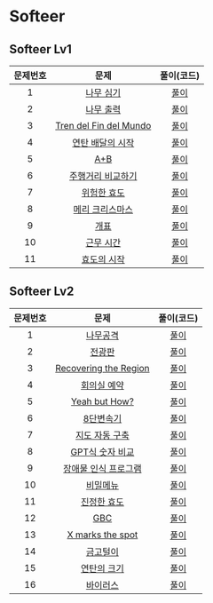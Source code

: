 # Softeer

## Softeer Lv1

| 문제번호 |  문제  | 풀이(코드) |    
|  :---:  | :---: |  :---:  |    
|  1  | [나무 심기](https://softeer.ai/practice/7353) | [풀이](./7353.py) |    
|  2  | [나무 출력](https://softeer.ai/practice/9655) | [풀이](./9655.py) |    
|  3  | [Tren del Fin del Mundo](https://softeer.ai/practice/7695) | [풀이](./7695.py) |    
|  4  | [연탄 배달의 시작](https://softeer.ai/practice/7626) | [풀이](./7626.py) |    
|  5  | [A+B](https://softeer.ai/practice/6295) | [풀이](6295.py) |    
|  6  | [주행거리 비교하기](https://softeer.ai/practice/6253) | [풀이](./6253.py) |    
|  7  | [위험한 효도](https://softeer.ai/practice/7368) | [풀이](./7368.py) |    
|  8  | [메리 크리스마스](https://softeer.ai/practice/9660) | [풀이](./9660.py) |    
|  9  | [개표](https://softeer.ai/practice/7698) | [풀이](./7698.py) |    
|  10 | [근무 시간](https://softeer.ai/practice/6254) | [풀이](./6254.py) |    
|  11 | [효도의 시작](https://softeer.ai/practice/7724) | [풀이](./7724.py) |    


## Softeer Lv2

| 문제번호 |  문제  | 풀이(코드) |    
|  :---:  | :---: |   :---:  |    
| 1  | [나무공격](https://softeer.ai/practice/9657) | [풀이](./9657.py) |    
| 2  | [전광판](https://softeer.ai/practice/6268) | [풀이](./6268.py) |    
| 3  | [Recovering the Region](https://softeer.ai/practice/9497) | [풀이](./) |    
| 4  | [회의실 예약](https://softeer.ai/practice/6266) | [풀이](./) |    
| 5  | [Yeah but How?](https://softeer.ai/practice/9498) | [풀이]() |    
| 6  | [8단변속기](https://softeer.ai/practice/6283) | [풀이](./6283.py) |    
| 7  | [지도 자동 구축](https://softeer.ai/practice/6280) | [풀이](./6280.py) |    
| 8  | [GPT식 숫자 비교](https://softeer.ai/practice/11001) | [풀이](./11001.py) |    
| 9  | [장애물 인식 프로그램](https://softeer.ai/practice/6282) | [풀이]() |    
| 10 | [비밀메뉴](https://softeer.ai/practice/6269) | [풀이](./6269.py) |    
| 11 | [진정한 효도](https://softeer.ai/practice/7374) | [풀이](./7374.py) |    
| 12 | [GBC](https://softeer.ai/practice/6270) | [풀이](./6270.py) |    
| 13 | [X marks the spot](https://softeer.ai/practice/7703) | [풀이](./7703.py) |    
| 14 | [금고털이](https://softeer.ai/practice/6288) | [풀이](./6288.py) |    
| 15 | [연탄의 크기](https://softeer.ai/practice/7628) | [풀이](./7628.py) |    
| 16 | [바이러스](https://softeer.ai/practice/6284) | [풀이](./6284.py) |    